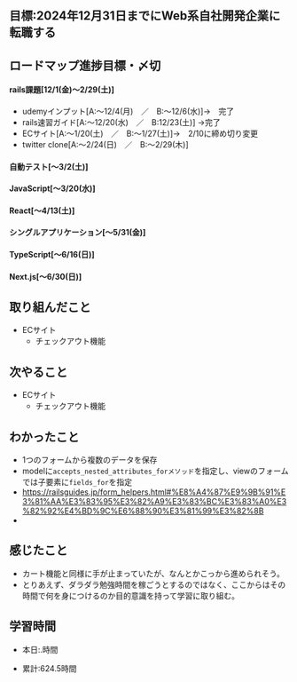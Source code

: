 
## 目標:2024年12月31日までにWeb系自社開発企業に転職する

## ロードマップ進捗目標・〆切
#### rails課題[12/1(金)～2/29(土)]
* udemyインプット[A:～12/4(月)　／　B:～12/6(水)]→　完了
* rails速習ガイド[A:～12/20(水)　／　B:12/23(土)]
→完了
* ECサイト[A:～1/20(土)　／　B:～1/27(土)]→　2/10に締め切り変更
* twitter clone[A:～2/24(日)　／　B:～2/29(木)]

#### 自動テスト[～3/2(土)]
#### JavaScript[～3/20(水)]
#### React[～4/13(土)]
#### シングルアプリケーション[～5/31(金)]
#### TypeScript[～6/16(日)]
#### Next.js[～6/30(日)]


## 取り組んだこと
- ECサイト
  - チェックアウト機能


## 次やること
- ECサイト
  - チェックアウト機能
  
## わかったこと
* 1つのフォームから複数のデータを保存
* modelに``accepts_nested_attributes_forメソッド``を指定し、viewのフォームでは子要素に``fields_for``を指定
* https://railsguides.jp/form_helpers.html#%E8%A4%87%E9%9B%91%E3%81%AA%E3%83%95%E3%82%A9%E3%83%BC%E3%83%A0%E3%82%92%E4%BD%9C%E6%88%90%E3%81%99%E3%82%8B
* 
 
## 感じたこと
* カート機能と同様に手が止まっていたが、なんとかこっから進められそう。
* とりあえず、ダラダラ勉強時間を稼ごうとするのではなく、ここからはその時間で何を身につけるのか目的意識を持って学習に取り組む。
  
## 学習時間
- 本日:.時間

- 累計:624.5時間
  
